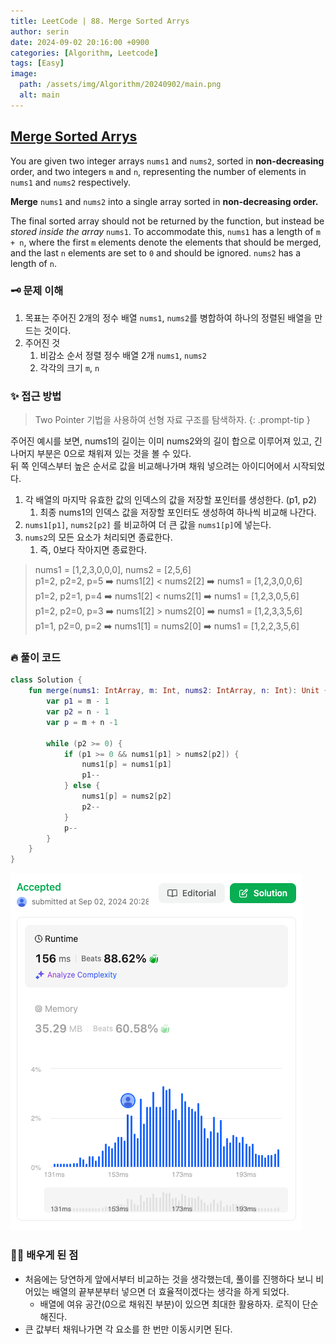 ```yaml
---
title: LeetCode | 88. Merge Sorted Arrys
author: serin
date: 2024-09-02 20:16:00 +0900
categories: [Algorithm, Leetcode]
tags: [Easy]
image:
  path: /assets/img/Algorithm/20240902/main.png
  alt: main
---
```


## [Merge Sorted Arrys](https://leetcode.com/problems/merge-sorted-array/description)

You are given two integer arrays `nums1` and `nums2`, sorted in **non-decreasing** order, and two integers `m` and `n`, representing the number of elements in `nums1` and `nums2` respectively.

**Merge** `nums1` and `nums2` into a single array sorted in **non-decreasing order.**

The final sorted array should not be returned by the function, but instead be *stored inside the array* `nums1`. To accommodate this, `nums1` has a length of `m + n`, where the first `m` elements denote the elements that should be merged, and the last `n` elements are set to `0` and should be ignored. `nums2` has a length of `n`.


### 🗝️ 문제 이해
1. 목표는 주어진 2개의 정수 배열 `nums1`, `nums2`를 병합하여 하나의 정렬된 배열을 만드는 것이다.
2. 주어진 것
   1. 비감소 순서 정렬 정수 배열 2개 `nums1`, `nums2`
   2. 각각의 크기 `m`, `n`

### ✨ 접근 방법

> Two Pointer 기법을 사용하여 선형 자료 구조를 탐색하자.
> {: .prompt-tip }

주어진 예시를 보면, nums1의 길이는 이미 nums2와의 길이 합으로 이루어져 있고, 긴 나머지 부분은 0으로 채워져 있는 것을 볼 수 있다.  
뒤 쪽 인덱스부터 높은 순서로 값을 비교해나가며 채워 넣으려는 아이디어에서 시작되었다.

1. 각 배열의 마지막 유효한 값의 인덱스의 값을 저장할 포인터를 생성한다. (p1, p2)
   1. 최종 nums1의 인덱스 값을 저장할 포인터도 생성하여 하나씩 비교해 나간다.
2. `nums1[p1]`, `nums2[p2]` 를 비교하여 더 큰 값을 `nums1[p]`에 넣는다.
3. `nums2`의 모든 요소가 처리되면 종료한다.
   1. 즉, 0보다 작아지면 종료한다.

> nums1 = [1,2,3,0,0,0], nums2 = [2,5,6]  
>   p1=2, p2=2, p=5 ➡️ nums1[2] < nums2[2] ➡️ nums1 = [1,2,3,0,0,6]  
>   p1=2, p2=1, p=4 ➡️ nums1[2] < nums2[1] ➡️ nums1 = [1,2,3,0,5,6]  
>   p1=2, p2=0, p=3 ➡️ nums1[2] > nums2[0] ➡️ nums1 = [1,2,3,3,5,6]  
>   p1=1, p2=0, p=2 ➡️ nums1[1] = nums2[0] ➡️ nums1 = [1,2,2,3,5,6]  

### 🔥 풀이 코드

```kotlin
class Solution {
    fun merge(nums1: IntArray, m: Int, nums2: IntArray, n: Int): Unit {
        var p1 = m - 1
        var p2 = n - 1
        var p = m + n -1

        while (p2 >= 0) {
            if (p1 >= 0 && nums1[p1] > nums2[p2]) {
                nums1[p] = nums1[p1]
                p1--
            } else {
                nums1[p] = nums2[p2]
                p2--
            }
            p--
        }
    }
}
```

![result](/assets/img/Algorithm/20240902/result.png)

### 🙆‍♀️ 배우게 된 점

- 처음에는 당연하게 앞에서부터 비교하는 것을 생각했는데, 풀이를 진행하다 보니 비어있는 배열의 끝부분부터 넣으면 더 효율적이겠다는 생각을 하게 되었다.
  - 배열에 여유 공간(0으로 채워진 부분)이 있으면 최대한 활용하자. 로직이 단순해진다.
- 큰 값부터 채워나가면 각 요소를 한 번만 이동시키면 된다.
